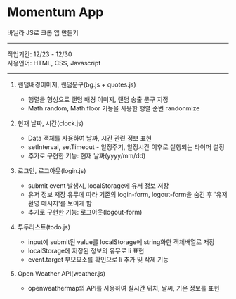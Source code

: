 # Momentum App

바닐라 JS로 크롬 앱 만들기

--------------------------------------------------------

작업기간: 12/23 - 12/30 <br>
사용언어: HTML, CSS, Javascript

--------------------------------------------------------

1. 랜덤배경이미지, 랜덤문구(bg.js + quotes.js)
    * 행렬을 형성으로 랜덤 배경 이미지, 랜덤 송출 문구 지정
    * Math.random, Math.floor 기능을 사용한 행렬 순번 randonmize

2. 현재 날짜, 시간(clock.js)
    * Data 객체를 사용하여 날짜, 시간 관련 정보 표현
    * setInterval, setTimeout - 일정주기, 일정시간 이후로 실행되는 타이머 설정
    * 추가로 구현한 기능: 현재 날짜(yyyy/mm/dd)

3. 로그인, 로그아웃(login.js)
    * submit event 발생시, localStorage에 유저 정보 저장
    * 유저 정보 저장 유무에 따라 기존의 login-form, logout-form을 숨긴 후 '유저 환영 메시지'를 보이게 함
    * 추가로 구현한 기능: 로그아웃(logout-form)

4. 투두리스트(todo.js)
    * input에 submit된 value를 localStorage에 string화한 객체배열로 저장
    * localStorage에 저장된 정보의 유무로 li 표현
    * event.target 부모요소를 확인으로 li 추가 및 삭제 기능

5. Open Weather API(weather.js)
    * openweathermap의 API를 사용하여 실시간 위치, 날씨, 기온 정보를 표현